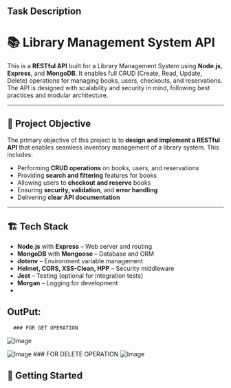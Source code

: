 ## Task Description
# 📚 Library Management System API

This is a **RESTful API** built for a Library Management System using **Node.js**, **Express**, and **MongoDB**. It enables full CRUD (Create, Read, Update, Delete) operations for managing books, users, checkouts, and reservations. The API is designed with scalability and security in mind, following best practices and modular architecture.

---

## 🧠 Project Objective

The primary objective of this project is to **design and implement a RESTful API** that enables seamless inventory management of a library system. This includes:

- Performing **CRUD operations** on books, users, and reservations
- Providing **search and filtering** features for books
- Allowing users to **checkout and reserve** books
- Ensuring **security, validation**, and **error handling**
- Delivering **clear API documentation**

---

## 🏗️ Tech Stack

- **Node.js** with **Express** – Web server and routing
- **MongoDB** with **Mongoose** – Database and ORM
- **dotenv** – Environment variable management
- **Helmet, CORS, XSS-Clean, HPP** – Security middleware
- **Jest** – Testing (optional for integration tests)
- **Morgan** – Logging for development
- 
##  OutPut:
      ### FOR GET OPERATION 
![Image](https://github.com/user-attachments/assets/ac95881a-9562-41f2-8bfc-c4ad5895aca6)

![Image](https://github.com/user-attachments/assets/32d74246-f829-4da1-a8d9-0450fdc10e3c)
      ### FOR DELETE OPERATION 
![Image](https://github.com/user-attachments/assets/a064d309-3083-44af-a363-62b1d1255b00)

## 🚀 Getting Started
